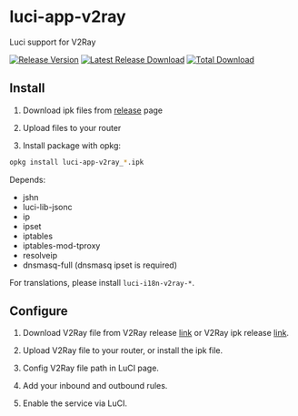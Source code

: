 # luci-app-v2ray

Luci support for V2Ray

[![Release Version](https://img.shields.io/github/release/kuoruan/luci-app-v2ray.svg)](https://github.com/kuoruan/luci-app-v2ray/releases/latest) [![Latest Release Download](https://img.shields.io/github/downloads/kuoruan/luci-app-v2ray/latest/total.svg)](https://github.com/kuoruan/luci-app-v2ray/releases/latest) [![Total Download](https://img.shields.io/github/downloads/kuoruan/luci-app-v2ray/total.svg)](https://github.com/kuoruan/luci-app-v2ray/releases)

## Install

1. Download ipk files from [release](https://github.com/kuoruan/luci-app-v2ray/releases) page

2. Upload files to your router

3. Install package with opkg:

```sh
opkg install luci-app-v2ray_*.ipk
```

Depends:

- jshn
- luci-lib-jsonc
- ip
- ipset
- iptables
- iptables-mod-tproxy
- resolveip
- dnsmasq-full (dnsmasq ipset is required)

For translations, please install ```luci-i18n-v2ray-*```.

## Configure

1. Download V2Ray file from V2Ray release [link](https://github.com/v2ray/v2ray-core/releases) or V2Ray ipk release [link](https://github.com/kuoruan/openwrt-v2ray/releases).

2. Upload V2Ray file to your router, or install the ipk file.

3. Config V2Ray file path in LuCI page.

4. Add your inbound and outbound rules.

5. Enable the service via LuCI.
